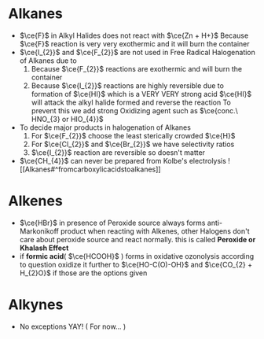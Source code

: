 # Alkanes
- $\ce{F}$ in Alkyl Halides does not react with $\ce{Zn + H+}$
	  Because $\ce{F}$ reaction is very very exothermic and it will burn the container
- $\ce{I_{2}}$ and $\ce{F_{2}}$ are not used in Free Radical Halogenation of Alkanes due to 
	 1. Because $\ce{F_{2}}$ reactions are exothermic and will burn the container
	 2. Because $\ce{I_{2}}$ reactions are highly reversible due to formation of $\ce{HI}$ which is a VERY VERY strong acid
		 $\ce{HI}$ will attack the alkyl halide formed and reverse the reaction
		 To prevent this we add strong Oxidizing agent such as $\ce{conc.\ HNO_{3} or HIO_{4}}$
- To decide major products in halogenation of Alkanes
	1. For $\ce{F_{2}}$ choose the least sterically crowded $\ce{H}$
	2. For $\ce{Cl_{2}}$ and $\ce{Br_{2}}$ we have selectivity ratios
	3. $\ce{I_{2}}$ reaction are reversible so doesn't matter
- $\ce{CH_{4}}$ can never be prepared from Kolbe's electrolysis
	![[Alkanes#^fromcarboxylicacidstoalkanes]]
# Alkenes

- $\ce{HBr}$ in presence of Peroxide source always forms anti-Markonikoff product when reacting with Alkenes, other Halogens don't care about peroxide source and react normally. this is called **Peroxide or Khalash Effect**
-  if **formic acid**( $\ce{HCOOH}$ ) forms in oxidative ozonolysis according to question oxidize it further to $\ce{HO-C(O)-OH}$ and $\ce{CO_{2} + H_{2}O}$ if those are the options given 

# Alkynes

- No exceptions YAY! ( For now... )
